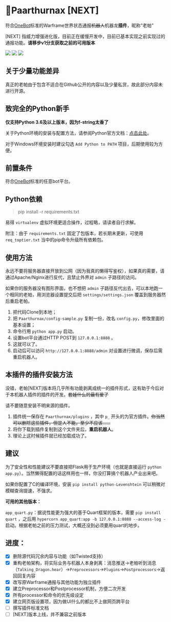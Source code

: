 # 🐉Paarthurnax [NEXT]

符合[OneBot](https://github.com/howmanybots/onebot)标准的Warframe世界状态通报~~机器人~~机器龙**插件**，昵称“老帕”

[NEXT] 指威力增强进化版，目前正在缓慢开发中，目前已基本实现之前实现过的通报功能。**请移步v1分支获取之前的可用版本**

[![](https://img.shields.io/github/issues/Raka-loah/qqbot-plugin-warframe.svg)](https://github.com/Raka-loah/qqbot-plugin-warframe/issues)
![](https://img.shields.io/github/stars/Raka-loah/qqbot-plugin-warframe.svg)
[![](https://img.shields.io/github/license/Raka-loah/qqbot-plugin-warframe.svg)](https://github.com/Raka-loah/qqbot-plugin-warframe/blob/master/LICENSE)

**关于少量功能差异**
------

真正的老帕由于包含不适合在Github公开的内容以及少量私货，故此部分内容未进行开源。


**致完全的Python新手**
------

**仅支持Python 3.6及以上版本，因为f-string太香了**

关于Python环境的安装与配置方法，请参阅Python官方文档：[点击此处](https://docs.python.org/zh-cn/3.8/using/windows.html)。

对于Windows环境安装时建议勾选 `Add Python to PATH` 项目，后期使用较为方便。

**前置条件**
------

符合[OneBot](https://github.com/howmanybots/onebot/blob/master/ecosystem.md)标准的任意bot平台。

**Python依赖**
------

> pip install -r requirements.txt

易得 `virtualenv` 虚拟环境更适合操作，过程略，请读者自行求解。

附注：由于 `requirements.txt` 固定了包版本，若长期未更新，可使用 `req_toptier.txt` 当中的pip命令升级所有依赖包。

**使用方法**
------

永远不要将服务器直接开放到公网（因为我真的懒得写鉴权），如果真的需要，请通过Apache/Nginx进行反代，且禁止外界对 `admin` 子路径的访问。

如果你的服务器没有图形界面，也不想把 `admin` 子路径反代出去，可以本地跑一个相同的老帕，用浏览器设置提交后把 `settings/settings.json` 覆盖到服务器然后重启老帕。

1. 把代码Clone到本地；
2. 把 `Paarthurnax/config-sample.py` 复制一份，改名 `config.py`，修改里面的基本设置；
3. 命令行用 `python app.py` 启动。
4. 设置bot平台通过HTTP POST到 `127.0.0.1:8888` 。
5. 这就可以了。
6. 启动后可以访问 `http://127.0.0.1:8888/admin` 对设置进行微调，保存后需重启机器人。

**本插件的插件安装方法**
------

没错，老帕[NEXT]版本将几乎所有功能剥离成统一的插件形式，这有助于今后对于本机器人插件的插件的开发。~~套娃什么的最有爱了~~

请不要随意安装不明来源的插件。

1. 插件统一保存在 `Paarthurnax/plugins` ，其中 `p_` 开头的为官方插件。~~你当然可以删除这些插件，但是人不能，至少不应该……~~
2. 将你下载到插件复制到这个文件夹后，**重启机器人**。
3. 理论上这时候插件就已经加载成功了。

**建议**
------

为了安全性和性能建议不要直接把Flask用于生产环境（也就是直接运行 `python app.py`）。当然懒得配置的话这样用也一样，你没打算搞个机器人产业出来吧。

如果你配置了C的编译环境，安装 `pip install python-Levenshtein` 可以稍微对模糊查询提速，不强求。

**可用的其他版本：**

`app_quart.py`：据说性能更为强大的基于Quart框架的版本，需要 `pip install quart` ，之后用 `hypercorn app_quart:app -b 127.0.0.1:8888 --access-log -` 启动。根据老帕之前的压力测试，大概还没到必须要用quart的地步。

**进度：**
------
- [X] 删除源代码冗余内容与功能（如Twisted支持）
- [X] 重构老帕架构，将实际业务与机器人本身剥离：消息推送→老帕听到消息（`Talking_Dragon.hear`）→`Preprocessors`→`Plugins`→`Postprocessors`→返回回复内容
- [X] 改写原Warframe通报与其他功能为独立插件
- [X] 建立Preprocessor和Postprocessor机制，方便二次开发
- [X] 所有processor和命令的优先级设定
- [X] 建立网页版设置项，因为做UI什么的都比不上做网页跨平台
- [ ] 撰写插件标准文档
- [ ] [NEXT]版本上线，并不兼容之前版本